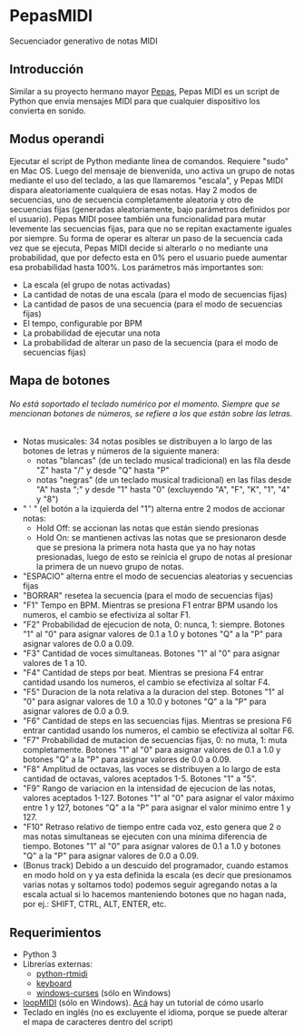 # PepasMIDI
Secuenciador generativo de notas MIDI

## Introducción
Similar a su proyecto hermano mayor [Pepas](https://github.com/andreschouhy/Pepas), Pepas MIDI es un script de Python que envía mensajes MIDI para que cualquier dispositivo los convierta en sonido.

## Modus operandi
Ejecutar el script de Python mediante línea de comandos. Requiere "sudo" en Mac OS.
Luego del mensaje de bienvenida, uno activa un grupo de notas mediante el uso del teclado, a las que llamaremos "escala", y Pepas MIDI dispara aleatoriamente cualquiera de esas notas.
Hay 2 modos de secuencias, uno de secuencia completamente aleatoria y otro de secuencias fijas (generadas aleatoriamente, bajo parámetros definidos por el usuario). Pepas MIDI posee también una funcionalidad para mutar levemente las secuencias fijas, para que no se repitan exactamente iguales por siempre. Su forma de operar es alterar un paso de la secuencia cada vez que se ejecuta, Pepas MIDI decide si alterarlo o no mediante una probabilidad, que por defecto esta en 0% pero el usuario puede aumentar esa probabilidad hasta 100%.
Los parámetros más importantes son: 
- La escala (el grupo de notas activadas)
- La cantidad de notas de una escala (para el modo de secuencias fijas)
- La cantidad de pasos de una secuencia (para el modo de secuencias fijas)
- El tempo, configurable por BPM
- La probabilidad de ejecutar una nota
- La probabilidad de alterar un paso de la secuencia (para el modo de secuencias fijas)

## Mapa de botones
###### No está soportado el teclado numérico por el momento. Siempre que se mencionan botones de números, se refiere a los que están sobre las letras.
- Notas musicales: 34 notas posibles se distribuyen a lo largo de las botones de letras y números de la siguiente manera:
  - notas "blancas" (de un teclado musical tradicional) en las fila desde "Z" hasta "/" y desde "Q" hasta "P"
  - notas "negras" (de un teclado musical tradicional) en las filas desde "A" hasta ";" y desde "1" hasta "0" (excluyendo "A", "F", "K", "1", "4" y "8")
- " ' " (el botón a la izquierda del "1") alterna entre 2 modos de accionar notas:
  - Hold Off: se accionan las notas que están siendo presionas
  - Hold On: se mantienen activas las notas que se presionaron desde que se presiona la primera nota hasta que ya no hay notas presionadas, luego de esto se reinicia el grupo de notas al presionar la primera de un nuevo grupo de notas.
- "ESPACIO" alterna entre el modo de secuencias aleatorias y secuencias fijas
- "BORRAR" resetea la secuencia (para el modo de secuencias fijas)
- "F1" Tempo en BPM. Mientras se presiona F1 entrar BPM usando los numeros, el cambio se efectiviza al soltar F1.
- "F2" Probabilidad de ejecucion de nota, 0: nunca, 1: siempre. Botones "1" al "0" para asignar valores de 0.1 a 1.0 y botones "Q" a la "P" para asignar valores de 0.0 a 0.09.
- "F3" Cantidad de voces simultaneas. Botones "1" al "0" para asignar valores de 1 a 10.
- "F4" Cantidad de steps por beat. Mientras se presiona F4 entrar cantidad usando los numeros, el cambio se efectiviza al soltar F4.
- "F5" Duracion de la nota relativa a la duracion del step. Botones "1" al "0" para asignar valores de 1.0 a 10.0 y botones "Q" a la "P" para asignar valores de 0.0 a 0.9.
- "F6" Cantidad de steps en las secuencias fijas. Mientras se presiona F6 entrar cantidad usando los numeros, el cambio se efectiviza al soltar F6.
- "F7" Probabilidad de mutacion de secuencias fijas, 0: no muta, 1: muta completamente. Botones "1" al "0" para asignar valores de 0.1 a 1.0 y botones "Q" a la "P" para asignar valores de 0.0 a 0.09.
- "F8" Amplitud de octavas, las voces se distribuyen a lo largo de esta cantidad de octavas, valores aceptados 1-5. Botones "1" a "5".
- "F9" Rango de variacion en la intensidad de ejecucion de las notas, valores aceptados 1-127. Botones "1" al "0" para asignar el valor máximo entre 1 y 127, botones "Q" a la "P" para asignar el valor mínimo entre 1 y 127.
- "F10" Retraso relativo de tiempo entre cada voz, esto genera que 2 o mas notas simultaneas se ejecuten con una minima diferencia de tiempo. Botones "1" al "0" para asignar valores de 0.1 a 1.0 y botones "Q" a la "P" para asignar valores de 0.0 a 0.09.
- (Bonus track) Debido a un descuido del programador, cuando estamos en modo hold on y ya esta definida la escala (es decir que presionamos varias notas y soltamos todo) podemos seguir agregando notas a la escala actual si lo hacemos manteniendo botones que no hagan nada, por ej.: SHIFT, CTRL, ALT, ENTER, etc.

## Requerimientos
- Python 3
- Librerías externas:
  - [python-rtmidi](https://pypi.org/project/python-rtmidi/)
  - [keyboard](https://pypi.org/project/keyboard/)
  - [windows-curses](https://pypi.org/project/windows-curses/) (sólo en Windows)
- [loopMIDI](https://www.tobias-erichsen.de/software/loopmidi.html)  (sólo en Windows). [Acá](https://github.com/AhmadMoussa/Python-Midi-Ableton/blob/master/Readme.md) hay un tutorial de cómo usarlo
- Teclado en inglés (no es excluyente el idioma, porque se puede alterar el mapa de caracteres dentro del script)
